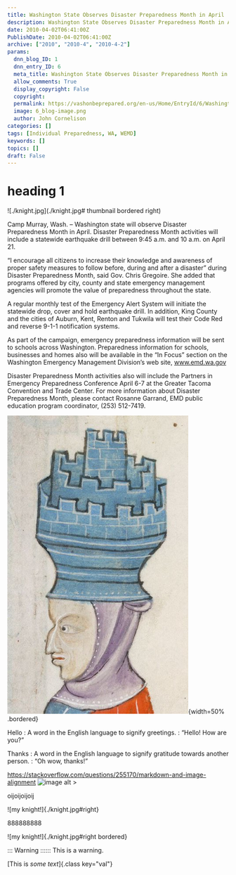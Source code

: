 ```yaml
---
title: Washington State Observes Disaster Preparedness Month in April
description: Washington State Observes Disaster Preparedness Month in April
date: 2010-04-02T06:41:00Z
PublishDate: 2010-04-02T06:41:00Z
archive: ["2010", "2010-4", "2010-4-2"]
params:
  dnn_blog_ID: 1
  dnn_entry_ID: 6
  meta_title: Washington State Observes Disaster Preparedness Month in April
  allow_comments: True
  display_copyright: False
  copyright:
  permalink: https://vashonbeprepared.org/en-us/Home/EntryId/6/Washington-State-Observes-Disaster-Preparedness-Month-in-April
  image: 6_blog-image.png
  author: John Cornelison
categories: []
tags: [Individual Preparedness, WA, WEMD]
keywords: []
topics: []
draft: False
---
```


# heading 1

![./knight.jpg](./knight.jpg# thumbnail bordered right)

<p>Camp Murray, Wash. – Washington state will observe Disaster Preparedness Month in April. Disaster Preparedness Month activities will include a statewide earthquake drill between 9:45 a.m. and 10 a.m. on April 21.</p>
<p>“I encourage all citizens to increase their knowledge and awareness of proper safety measures to follow before, during and after a disaster” during Disaster Preparedness Month, said Gov. Chris Gregoire. She added that programs offered by city, county and state emergency management agencies will promote the value of preparedness throughout the state.</p>
<p>A regular monthly test of the Emergency Alert System will initiate the statewide drop, cover and hold earthquake drill. In addition, King County and the cities of Auburn, Kent, Renton and Tukwila will test their Code Red and reverse 9-1-1 notification systems.</p>
<p>As part of the campaign, emergency preparedness information will be sent to schools across Washington. Preparedness information for schools, businesses and homes also will be available in the “In Focus” section on the Washington Emergency Management Division’s web site, <a href="http://www.emd.wa.gov">www.emd.wa.gov</a></p>
<p>Disaster Preparedness Month activities also will include the Partners in Emergency Preparedness Conference April 6-7 at the Greater Tacoma Convention and Trade Center. For more information about Disaster Preparedness Month, please contact Rosanne Garrand, EMD public education program coordinator, (253) 512-7419.</p>

![description](./knight.jpg){width=50% .bordered}

Hello
: A word in the English language to signify greetings.
: “Hello! How are you?”

Thanks
: A word in the English language to signify gratitude towards another person.
: “Oh wow, thanks!”

https://stackoverflow.com/questions/255170/markdown-and-image-alignment
![image alt >](/knight.jpg)

oijoijoijoij

![my knight!]{./knight.jpg#right}

888888888

![my knight!]{./knight.jpg#right bordered}

::: Warning ::::::
This is a warning.

[This is *some text*]{.class key="val"}
